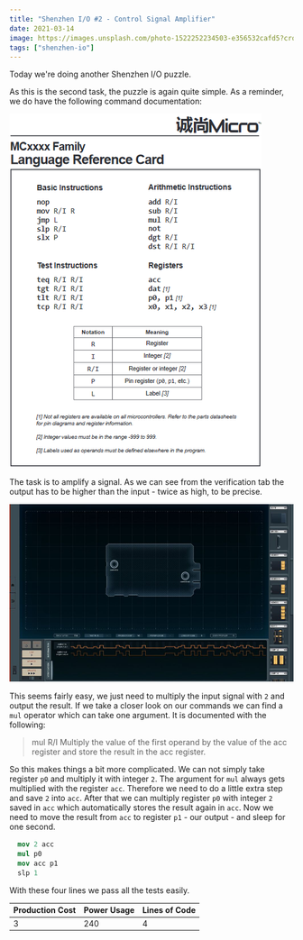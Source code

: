```yaml
---
title: "Shenzhen I/O #2 - Control Signal Amplifier"
date: 2021-03-14
image: https://images.unsplash.com/photo-1522252234503-e356532cafd5?crop=entropy&cs=tinysrgb&fit=crop&fm=jpg&h=300&ixid=MnwxfDB8MXxyYW5kb218MHx8cHJvZ3JhbW1pbmd8fHx8fHwxNzAxNzk1MjI3&ixlib=rb-4.0.3&q=80&w=1400
tags: ["shenzhen-io"]
---
```


Today we're doing another Shenzhen I/O puzzle.

As this is the second task, the puzzle is again quite simple.
As a reminder, we do have the following command documentation:

![Docs](shenzhen-io-0.png)

The task is to amplify a signal.
As we can see from the verification tab the output has to be higher than the input - twice as high, to be precise.

![Puzzle 2](shenzhen-io-2.png)

This seems fairly easy, we just need to multiply the input signal with `2` and output the result.
If we take a closer look on our commands we can find a `mul` operator which can take one argument.
It is documented with the following:

> mul R/I
> Multiply the value of the first operand by the value of the acc register and store the result in the acc register.

So this makes things a bit more complicated. We can not simply take register `p0` and multiply it with integer `2`.
The argument for `mul` always gets multiplied with the register `acc`.
Therefore we need to do a little extra step and save `2` into `acc`.
After that we can multiply register `p0` with integer `2` saved in `acc` which automatically stores the result again in `acc`.
Now we need to move the result from `acc` to register `p1` - our output - and sleep for one second.

```nasm
  mov 2 acc
  mul p0
  mov acc p1
  slp 1
```

With these four lines we pass all the tests easily.

| Production Cost | Power Usage | Lines of Code |
|-----------------|-------------|---------------|
|3|240|4